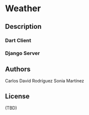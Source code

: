 Weather
====================

## Description

### Dart Client

### Django Server


## Authors

Carlos David Rodríguez
Sonia Martínez

## License

(TBD)
